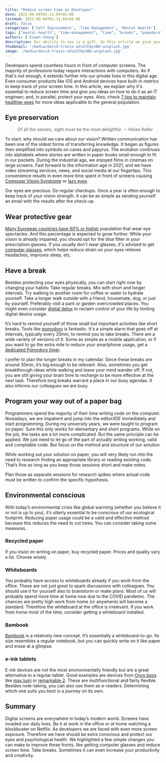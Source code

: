 ```yaml
---
title: "Reduce screen time as Developer"
date: 2021-09-04T01:11:03+01:00
lastmod: 2021-09-04T01:11:03+01:00
draft: false
categories: ['Self Improvement', 'Time Management', 'Mental Health']
tags: ["mental-health", "time-management", "time", "breaks", "pomodoro", "whiteboard", "e-ink", "environment", "information", "well-being"]
authors: ['Xiwen Cheng']
description: Our ability to see is a gift. In this article we give you some ideas on how to lessen the strain on our eyes.
thumbnail: '/media/david-travis-aVvZJC0ynBQ-unsplash.jpg'
image: '/media/david-travis-aVvZJC0ynBQ-unsplash.jpg'
---
```


Developers spend countless hours in front of computer screens. The majority of professions today require interactions with computers. As if that's not enough, it extends further into our private lives in this digital age. Even consumer products like iOS and Android devices have built-in metrics to keep track of your screen time. In this article, we explain why it's essential to reduce screen time and give you ideas on how to do it as an IT engineer; and, in parallel, protect your eyes. Also, check [7 tips to maintain healthier eyes](https://betterprogramming.pub/the-programmers-guide-to-maintaining-healthy-eyes-9f7ba8900a63) for more ideas applicable to the general population.

## Eye preservation

> Of all the senses, sight must be the most delightful.
> -- Helen Keller

To start: why should we care about our vision? Written communication has been one of the oldest forms of transferring knowledge. It began as figures then simplified into symbols on caves and papyrus. The evolution continues into alphabets where stories are written in paper books small enough to fit in our pockets. During the industrial age, we enjoyed films in cinemas on large screens. Fast forward to the information age in 2021, and we have video streaming services, news, and social media at our fingertips. This convenience results in even more time spent in front of screens causing [Computer Vision Syndrome](https://www.webmd.com/eye-health/computer-vision-syndrome) or [lazy eyes](https://www.dunyagoz.com/en/corporate/news/digital-eye-fatigue-can-lead-to-lazy-eye-in-children).

Our eyes are precious. Do regular checkups. Once a year is often enough to keep track of your vision strength. It can be as simple as sending yourself an email with the results after the check-up.

## Wear protective gear

[Many European countries have 60% or higher](https://www.statista.com/statistics/711514/individuals-who-wear-spectacles-in-selected-european-countries/) population that wear eye spectacles. And this percentage is expected to grow further. While your vision is already impaired, you should opt for the blue filter in your prescription glasses. If you usually don't wear glasses, it's advised to get [computer glasses](https://www.allaboutvision.com/cvs/computer_glasses.htm), which helps reduce strain on your eyes relieves headaches, improves sleep, etc.

## Have a break

Besides protecting your eyes physically, you can start right now by changing your habits: Take regular breaks. Mix with short and longer intervals. Try walking to another room for coffee or water to hydrate yourself. Take a longer walk outside with a friend, housemate, dog, or just by yourself. Preferably visit a park or garden overcrowded places. You might even consider [digital detox](https://en.wikipedia.org/wiki/Digital_detox) to reclaim control of your life by limiting digital device usage.

It’s hard to remind yourself of those small but important activities like short breaks. Tools like [pomodoro](https://en.wikipedia.org/wiki/Pomodoro_Technique) is fantastic. It's a simple alarm that goes off at intervals, typically every 25min, to remind you to take breaks. There are a wide variety of versions of it. Some as simple as a mobile application, or if you want to go the extra mile to reduce your smartphone usage, get a [dedicated Pomodoro timer](https://www.amazon.com/gp/product/B07H59ZL1L/ref=as_li_tl?ie=UTF8&camp=1789&creative=9325&creativeASIN=B07H59ZL1L&linkCode=as2&tag=cinaq-20&linkId=b91c8041e6634378cd284354d44e563e).

I prefer to plan the longer breaks in my calendar. Since these breaks are around 30min, it’s big enough to be relevant. Also, sometimes you get breakthrough ideas while walking and leave your mind wander off. If not, you are still giving your brain time to recharge to be more effective at the next task. Therefore long breaks warrant a place in our busy agendas. It also informs our colleagues we are busy.

## Program your way out of a paper bag

Programmers spend the majority of their time writing code on the computer. Nowadays, we are impatient and jump into the editor/IDE immediately and start programming. During my university years, we were taught to program on paper. Sure this only works for elementary and short programs. While on the job, the tasks are a lot more complicated. But the same principle can be applied. We just need to let go of the part of actually writing working, valid and compilable code. But focus on the method and structure of our solution.

While working out your solution on paper, you will very likely run into the need to research finding an appropriate library or reading existing code. That’s fine as long as you keep those sessions short and make notes.

Plan those as separate sessions for research spikes where actual code must be written to confirm the specific hypothesis.

## Environmental conscious

With today’s environmental crisis like global warming (whether you believe it or not is up to you), it’s utterly essential to be conscious of our ecological footprint. Reducing paper usage could be a valid and effective method because this reduces the need to cut trees. You can consider taking some measures.

### Recycled paper

If you insist on writing on paper, buy recycled paper. Prices and quality vary a lot. Choose wisely.

### Whiteboards

You probably have access to whiteboards already if you work from the office. These are not just great to spark discussions with colleagues. You should use it for yourself also to brainstorm or make plans. Most of us will probably spend more time at home now due to the COVID pandemic. The chances are pretty high work from home (or anywhere) will become a standard. Therefore the whiteboard at the office is irrelevant. If you work from home most of the time, consider getting a whiteboard installed.

### Bambook

[Bambook](https://www.bambook.org/) is a relatively new concept. It’s essentially a whiteboard-to-go. Its size resembles a regular notebook, but you can quickly write on it like paper and erase at a glimpse.

### e-ink tablets

E-ink devices are not the most environmentally friendly but are a great alternative to a regular tablet. Good examples are devices from [Onyx boox](https://www.boox.com/) like [max lumi](https://www.amazon.com/gp/product/B08F9LN79L/ref=as_li_tl?ie=UTF8&camp=1789&creative=9325&creativeASIN=B08F9LN79L&linkCode=as2&tag=cinaq-20&linkId=f72aedad2350c3ec152e8c0e6840b9d2) or [remarkable 2](https://remarkable.com/). These are multifunctional and fairly flexible. Besides note-taking, you can also use them as e-readers. Determining which one suits you best is a journey on its own.

## Summary

Digital screens are everywhere in today’s modern world. Screens have invaded our daily lives. Be it at work in the office or at home watching a blockbuster on Netflix. As developers we are faced with even more screen exposure. Therefore we have should be extra conscious and protect our eyes and psychological health. We highlighted a few simple changes you can make to improve those fronts, like getting computer glasses and reduce screen time. Take breaks. Sometimes it can even increase your productivity and creativity.
